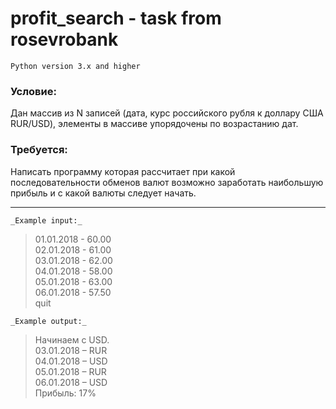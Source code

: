 # profit_search - task from rosevrobank
`Python version 3.x and higher`
### Условие:
Дан массив из N записей (дата, курс российского рубля к доллару США
RUR/USD), элементы в массиве упорядочены по возрастанию дат.
### Требуется:
Написать программу которая рассчитает при какой последовательности
обменов валют возможно заработать наибольшую прибыль и с какой
валюты следует начать.
***
` _Example input:_ `
>01.01.2018 - 60.00\
02.01.2018 - 61.00\
03.01.2018 - 62.00\
04.01.2018 - 58.00\
05.01.2018 - 63.00\
06.01.2018 - 57.50\
quit

` _Example output:_ `
> Начинаем с USD.\
03.01.2018 – RUR\
04.01.2018 – USD\
05.01.2018 – RUR\
06.01.2018 – USD\
Прибыль: 17%